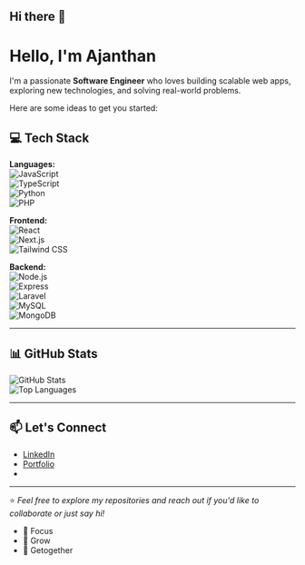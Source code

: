 ## Hi there 👋

# Hello, I'm Ajanthan

I'm a passionate **Software Engineer** who loves building scalable web apps, exploring new technologies, and solving real-world problems.

Here are some ideas to get you started:

## 💻 Tech Stack

**Languages:**  
![JavaScript](https://img.shields.io/badge/-JavaScript-black?style=flat-square&logo=javascript)  
![TypeScript](https://img.shields.io/badge/-TypeScript-3178c6?style=flat-square&logo=typescript)  
![Python](https://img.shields.io/badge/-Python-3776AB?style=flat-square&logo=python)  
![PHP](https://img.shields.io/badge/-PHP-777BB4?style=flat-square&logo=php)

**Frontend:**  
![React](https://img.shields.io/badge/-React-61DAFB?style=flat-square&logo=react)  
![Next.js](https://img.shields.io/badge/-Next.js-000?style=flat-square&logo=next.js)  
![Tailwind CSS](https://img.shields.io/badge/-TailwindCSS-38B2AC?style=flat-square&logo=tailwind-css)

**Backend:**  
![Node.js](https://img.shields.io/badge/-Node.js-339933?style=flat-square&logo=node.js)  
![Express](https://img.shields.io/badge/-Express-black?style=flat-square&logo=express)  
![Laravel](https://img.shields.io/badge/-Laravel-F05340?style=flat-square&logo=laravel)  
![MySQL](https://img.shields.io/badge/-MySQL-4479A1?style=flat-square&logo=mysql)  
![MongoDB](https://img.shields.io/badge/-MongoDB-4EA94B?style=flat-square&logo=mongodb)

---

## 📊 GitHub Stats

![GitHub Stats](https://github-readme-stats.vercel.app/api?username=yourusername&show_icons=true&theme=github_dark)  
![Top Languages](https://github-readme-stats.vercel.app/api/top-langs/?username=yourusername&layout=compact&theme=github_dark)

---

## 📫 Let's Connect

- [LinkedIn](https://www.linkedin.com/in/ajanthan-ramkumar-aa8a34193/)
- [Portfolio](...)
- [Email]: ajanthanasia@gmail.com

---

⭐️ _Feel free to explore my repositories and reach out if you'd like to collaborate or just say hi!_

- 🔭 Focus
- 🌱 Grow
- 👯 Getogether
